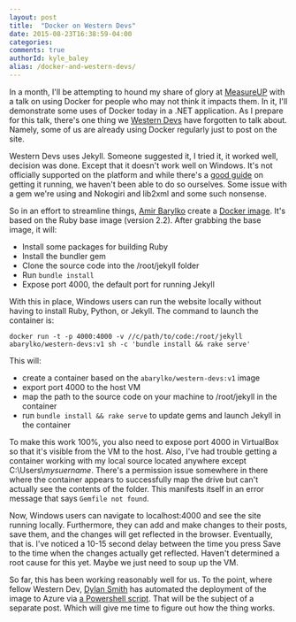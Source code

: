 ```yaml
---
layout: post
title:  "Docker on Western Devs"
date: 2015-08-23T16:38:59-04:00
categories:
comments: true
authorId: kyle_baley
alias: /docker-and-western-devs/
---
```


In a month, I'll be attempting to hound my share of glory at [MeasureUP](http://measureup.io) with a talk on using Docker for people who may not think it impacts them. In it, I'll demonstrate some uses of Docker today in a .NET application. As I prepare for this talk, there's one thing we [Western Devs](http://www.westerndevs.com) have forgotten to talk about. Namely, some of us are already using Docker regularly just to post on the site.

<!--more-->

Western Devs uses Jekyll. Someone suggested it, I tried it, it worked well, decision was done. Except that it doesn't work well on Windows. It's not officially supported on the platform and while there's a [good guide](http://jekyll-windows.juthilo.com/) on getting it running, we haven't been able to do so ourselves. Some issue with a gem we're using and Nokogiri and lib2xml and some such nonsense.

So in an effort to streamline things, [Amir Barylko](http://www.westerndevs.com/bios/amir_barylko/) create a [Docker image](https://github.com/westerndevs/western-devs-website/blob/source/Dockerfile). It's based on the Ruby base image (version 2.2). After grabbing the base image, it will:

* Install some packages for building Ruby
* Install the bundler gem
* Clone the source code into the /root/jekyll folder
* Run `bundle install`
* Expose port 4000, the default port for running Jekyll

With this in place, Windows users can run the website locally without having to install Ruby, Python, or Jekyll. The command to launch the container is:

`docker run -t -p 4000:4000 -v //c/path/to/code:/root/jekyll abarylko/western-devs:v1 sh -c 'bundle install && rake serve'`

This will:

* create a container based on the `abarylko/western-devs:v1` image
* export port 4000 to the host VM
* map the path to the source code on your machine to /root/jekyll in the container
* run `bundle install && rake serve` to update gems and launch Jekyll in the container

To make this work 100%, you also need to expose port 4000 in VirtualBox so that it's visible from the VM to the host. Also, I've had trouble getting a container working with my local source located anywhere except C:\Users\\*mysuername*. There's a permission issue somewhere in there where the container appears to successfully map the drive but can't actually see the contents of the folder. This manifests itself in an error message that says `Gemfile not found`.

Now, Windows users can navigate to localhost:4000 and see the site running locally. Furthermore, they can add and make changes to their posts, save them, and the changes will get reflected in the browser. Eventually, that is. I've noticed a 10-15 second delay between the time you press Save to the time when the changes actually get reflected. Haven't determined a root cause for this yet. Maybe we just need to soup up the VM.

So far, this has been working reasonably well for us. To the point, where fellow Western Dev, [Dylan Smith](http://www.westerndevs.com/bios/dylan_smith/) has automated the deployment of the image to Azure via [a Powershell script](https://github.com/westerndevs/western-devs-website/tree/source/_azure). That will be the subject of a separate post. Which will give me time to figure out how the thing works.